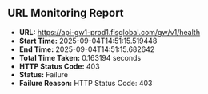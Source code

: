 ## URL Monitoring Report

- **URL:** https://api-gw1-prod1.fisglobal.com/gw/v1/health
- **Start Time:** 2025-09-04T14:51:15.519448
- **End Time:** 2025-09-04T14:51:15.682642
- **Total Time Taken:** 0.163194 seconds
- **HTTP Status Code:** 403
- **Status:** Failure
- **Failure Reason:** HTTP Status Code: 403
